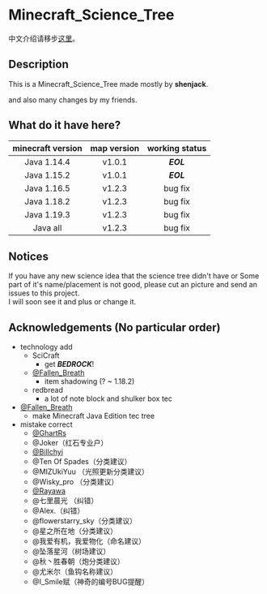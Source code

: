 # Minecraft_Science_Tree

中文介绍请移步[这里](https://github.com/shenjackyuanjie/Minecraft_Science_Tree)。

## Description

 This is a Minecraft_Science_Tree made mostly by **shenjack**.

 and also many changes by my friends.
 
## What do it have here?

| minecraft version | map version | working status |
| :---: | :---: | :---: |
| Java 1.14.4 | v1.0.1 | ***EOL*** |
| Java 1.15.2 | v1.0.1 | ***EOL*** |
| Java 1.16.5 | v1.2.3 | bug fix |
| Java 1.18.2 | v1.2.3 | bug fix |
| Java 1.19.3 | v1.2.3 | bug fix |
| Java all | v1.2.3 | bug fix |

## Notices

 If you have any new science idea that the science tree didn't have or Some part of it's name/placement is not good, please cut an picture and send an issues to this project.  
 I will soon see it and plus or change it.

## Acknowledgements (No particular order)
- technology add
  - SciCraft
    - get ***BEDROCK***!
  - [@Fallen_Breath](https://github.com/Fallen-Breath)
    - item shadowing (? ~ 1.18.2)
  - redbread
    - a lot of note block and shulker box tec
- [@Fallen_Breath](https://github.com/Fallen-Breath)
    - make Minecraft Java Edition tec tree
- mistake correct
  - [@GhartRs](https://github.com/GhastRs)
  - @Joker（红石专业户）
  - [@Billchyi](https://github.com/Billchyi)
  - @Ten Of Spades（分类建议）
  - @MIZUkiYuu （光照更新分类建议）
  - @Wisky_pro （分类建议）
  - [@Rayawa](https://github.com/Rayawa)
  - @七里晨光 （纠错）
  - @Alex.（纠错）
  - @flowerstarry_sky（分类建议）
  - @星之所在地（分类建议）
  - @我爱有机，我爱物化（命名建议）
  - @坠落星河（树场建议）
  - @秋丶胜春朝（炮分类建议）
  - @尤米尔（鱼钩名称建议）
  - @I_Smile赋（神奇的编号BUG提醒）